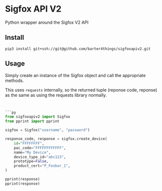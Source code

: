 # Sigfox API V2

Python wrapper around the Sigfox V2 API

## Install

`pip3 install git+ssh://git@github.com/barter4things/sigfoxapiv2.git`

## Usage

Simply create an instance of the Sigfox object and call the appropriate methods.

This uses `requests` internally, so the returned tuple (reponse code, reponse) as the same as using the requests library normally.

```python


```py
from sigfoxapiv2 import Sigfox
from pprint import pprint

sigfox = Sigfox("username", "password")

response_code, response = sigfox.create_device(
    id="FFFFFFFF",
    pac_code="FFFFFFFFFFFF",
    name="My Device",
    device_type_id="abc123",
    prototype=False,
    product_cert="P_Foobar_1",
)

pprint(response)
pprint(response)
```